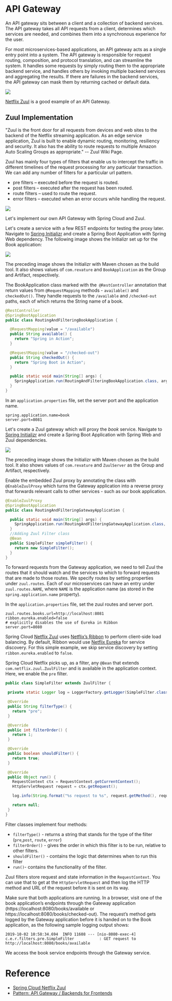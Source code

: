 # API Gateway

An API gateway sits between a client and a collection of backend services. The API gateway takes all API requests from a client, determines which services are needed, and combines them into a synchronous experience for the user.

For most microservices-based applications, an API gateway acts as a single entry point into a system. The API gateway is responsible for request routing, composition, and protocol translation, and can streamline the system.  It handles some requests by simply routing them to the appropriate backend service, and handles others by invoking multiple backend services and aggregating the results. If there are failures in the backend services, the API gateway can mask them by returning cached or default data.

![](./../images/api-gateway.png)

[Netflix Zuul](https://github.com/Netflix/zuul/wiki) is a good example of an API Gateway.

## Zuul Implementation

"Zuul is the front door for all requests from devices and web sites to the backend of the Netflix streaming application. As an edge service application, Zuul is built to enable dynamic routing, monitoring, resiliency and security. It also has the ability to route requests to multiple Amazon Auto Scaling Groups as appropriate." -- Zuul Wiki Page.

Zuul has mainly four types of filters that enable us to intercept the traffic in different timelines of the request processing for any particular transaction. We can add any number of filters for a particular url pattern.

* pre filters – executed before the request is routed.
* post filters – executed after the request has been routed.
* route filters – used to route the request.
* error filters – executed when an error occurs while handling the request.

![](./../images/zuul-filters.png)

Let's implement our own API Gateway with Spring Cloud and Zuul.

Let's create a service with a few REST endpoints for testing the proxy later. Navigate to [Spring Initializr](https://start.spring.io/) and create a Spring Boot Application with Spring Web dependency. The following image shows the Initializr set up for the Book application:

![](./../images/book-application-setup.png)

The preceding image shows the Initializr with Maven chosen as the build tool. It also shows values of `com.revature` and `BookApplication` as the Group and Artifact, respectively.

The BookApplication class marked with the` @RestController` annotation that return values from `@RequestMapping` methods - `available()` and `checkedOut()`. They handle requests to the `/available` and `/checked-out` paths, each of which returns the String name of a book.
```java
@RestController
@SpringBootApplication
public class RoutingAndFilteringBookApplication {

  @RequestMapping(value = "/available")
  public String available() {
    return "Spring in Action";
  }

  @RequestMapping(value = "/checked-out")
  public String checkedOut() {
    return "Spring Boot in Action";
  }

  public static void main(String[] args) {
    SpringApplication.run(RoutingAndFilteringBookApplication.class, args);
  }
}
```

In an `application.properties` file, set the server port and the application name.

```properties
spring.application.name=book
server.port=8081
```
Let's create a Zuul gateway which will proxy the *book* service. Navigate to [Spring Initializr](https://start.spring.io/) and create a Spring Boot Application with Spring Web and Zuul dependencies.

![](./../images/zuul-server-setup.png)

The preceding image shows the Initializr with Maven chosen as the build tool. It also shows values of `com.revature` and `ZuulServer` as the Group and Artifact, respectively.

Enable the embedded Zuul proxy by annotating the class with `@EnableZuulProxy` which turns the Gateway application into a reverse proxy that forwards relevant calls to other services - such as our book application.

```java
@EnableZuulProxy
@SpringBootApplication
public class RoutingAndFilteringGatewayApplication {

  public static void main(String[] args) {
    SpringApplication.run(RoutingAndFilteringGatewayApplication.class, args);
  }
  //Adding Zuul Filter class  
  @Bean
  public SimpleFilter simpleFilter() {
    return new SimpleFilter();
  }
}
```

To forward requests from the Gateway application, we need to tell Zuul the routes that it should watch and the services to which to forward requests that are made to those routes. We specify routes by setting properties under `zuul.routes`. Each of our microservices can have an entry under `zuul.routes.NAME`, where `NAME` is the application name (as stored in the `spring.application.name` property).

In the `application.properties` file, set the zuul routes and server port.

```properties
zuul.routes.books.url=http://localhost:8081
ribbon.eureka.enabled=false
# explicitly disables the use of Eureka in Ribbon
server.port=8080
```

Spring Cloud [Netflix Zuul](https://github.com/Netflix/zuul/wiki) uses [Netflix’s Ribbon](https://github.com/Netflix/ribbon/wiki) to perform client-side load balancing. By default, Ribbon would use [Netflix Eureka](https://github.com/Netflix/eureka/wiki) for service discovery. For this simple example, we skip service discovery by setting `ribbon.eureka.enabled` to `false`. 

 Spring Cloud Netflix picks up, as a filter, any `@Bean` that extends `com.netflix.zuul.ZuulFilter` and is available in the application context. Here, we enable the `pre` filter.
 ```java
 public class SimpleFilter extends ZuulFilter {

  private static Logger log = LoggerFactory.getLogger(SimpleFilter.class);

  @Override
  public String filterType() {
    return "pre";
  }

  @Override
  public int filterOrder() {
    return 1;
  }

  @Override
  public boolean shouldFilter() {
    return true;
  }

  @Override
  public Object run() {
    RequestContext ctx = RequestContext.getCurrentContext();
    HttpServletRequest request = ctx.getRequest();

    log.info(String.format("%s request to %s", request.getMethod(), request.getRequestURL().toString()));

    return null;
  }
}
```

Filter classes implement four methods:

* `filterType()` - returns a string that stands for the type of the filter (`pre`,`post`, `route`, `error`)
* `filterOrder()` - gives the order in which this filter is to be run, relative to other filters.
* `shouldFilter()` - contains the logic that determines when to run this filter 
* `run()`- contains the functionality of the filter.

Zuul filters store request and state information in the `RequestContext`. You can use that to get at the `HttpServletRequest` and then log the HTTP method and URL of the request before it is sent on its way.

Make sure that both applications are running. In a browser, visit one of the book application’s endpoints through the Gateway application (https://localhost:8080/books/available or https://localhost:8080/books/checked-out). The request’s method gets logged by the Gateway application before it is handed on to the Book application, as the following sample logging output shows:

```
2019-10-02 10:58:34.694  INFO 11608 --- [nio-8080-exec-4] c.e.r.filters.pre.SimpleFilter           : GET request to http://localhost:8080/books/available
```
We access the book service endpoints through the Gateway service.

# Reference

* [Spring Cloud Netflix Zuul](https://github.com/Netflix/zuul/wiki)
* [Pattern: API Gateway / Backends for Frontends](https://microservices.io/patterns/apigateway.html)
